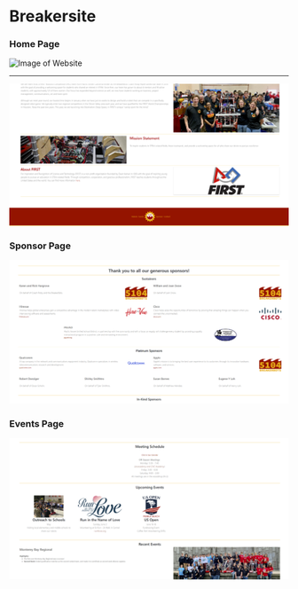 # Breakersite

### Home Page
![Image of Website](/snapshots/screenshot1.png)
***
![Image of Website](/snapshots/screenshot4.png)

### Sponsor Page
![Image of Website](/snapshots/screenshot2.png)

### Events Page
![Image of Website](/snapshots/screenshot3.png)

